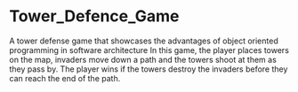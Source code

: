 # Tower_Defence_Game
A tower defense game that showcases the advantages of object oriented programming in software architecture
In this game, the player places towers on the map, invaders move down a path and the towers shoot at them as they pass by.
The player wins if the towers destroy the invaders before they can reach the end of the path.
